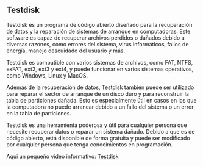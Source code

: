 ## Testdisk

Testdisk es un programa de código abierto diseñado para la recuperación de datos y la reparación de sistemas de arranque en computadoras. Este software es capaz de recuperar archivos perdidos o dañados debido a diversas razones, como errores del sistema, virus informáticos, fallos de energía, manejo descuidado del usuario y más.

Testdisk es compatible con varios sistemas de archivos, como FAT, NTFS, exFAT, ext2, ext3 y ext4, y puede funcionar en varios sistemas operativos, como Windows, Linux y MacOS.

Además de la recuperación de datos, Testdisk también puede ser utilizado para reparar el sector de arranque de un disco duro y para reconstruir la tabla de particiones dañada. Esto es especialmente útil en casos en los que la computadora no puede arrancar debido a un fallo del sistema o un error en la tabla de particiones.

Testdisk es una herramienta poderosa y útil para cualquier persona que necesite recuperar datos o reparar un sistema dañado. Debido a que es de código abierto, está disponible de forma gratuita y puede ser modificado por cualquier persona que tenga conocimientos en programación.

Aqui un pequeño video informativo:
[Testdisk](https://youtu.be/ebc5nXDPAys)
